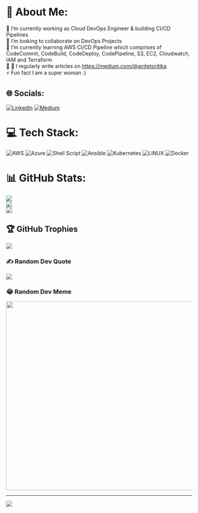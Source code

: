 # 💫 About Me:
🔭 I’m currently working as Cloud DevOps Engineer & building CI/CD Pipelines<br>👯 I’m looking to collaborate on DevOps Projects<br>🌱 I’m currently learning AWS CI/CD Pipeline which comprises of CodeCommit, CodeBuild, CodeDeploy, CodePipeline, S3, EC2, Cloudwatch, IAM and Terraform <br>🤝 💬 I regularly write articles on https://medium.com/@writetoritika<br>⚡ Fun fact I am a super woman :)


## 🌐 Socials:
[![LinkedIn](https://img.shields.io/badge/LinkedIn-%230077B5.svg?logo=linkedin&logoColor=white)](https://linkedin.com/in/https://www.linkedin.com/in/ritika-m-ab651370/) [![Medium](https://img.shields.io/badge/Medium-12100E?logo=medium&logoColor=white)](https://medium.com/@https://medium.com/@writetoritika) 

# 💻 Tech Stack:
![AWS](https://img.shields.io/badge/AWS-%23FF9900.svg?style=for-the-badge&logo=amazon-aws&logoColor=white) ![Azure](https://img.shields.io/badge/azure-%230072C6.svg?style=for-the-badge&logo=azure-devops&logoColor=white) ![Shell Script](https://img.shields.io/badge/shell_script-%23121011.svg?style=for-the-badge&logo=gnu-bash&logoColor=white) ![Ansible](https://img.shields.io/badge/ansible-%231A1918.svg?style=for-the-badge&logo=ansible&logoColor=white) ![Kubernetes](https://img.shields.io/badge/kubernetes-%23326ce5.svg?style=for-the-badge&logo=kubernetes&logoColor=white) ![LINUX](https://img.shields.io/badge/Linux-FCC624?style=for-the-badge&logo=linux&logoColor=black) ![Docker](https://img.shields.io/badge/docker-%230db7ed.svg?style=for-the-badge&logo=docker&logoColor=white)
# 📊 GitHub Stats:
![](https://github-readme-stats.vercel.app/api?username=writetoritika&theme=radical&hide_border=true&include_all_commits=true&count_private=true)<br/>
![](https://github-readme-streak-stats.herokuapp.com/?user=writetoritika&theme=radical&hide_border=true)<br/>
![](https://github-readme-stats.vercel.app/api/top-langs/?username=writetoritika&theme=radical&hide_border=true&include_all_commits=true&count_private=true&layout=compact)

## 🏆 GitHub Trophies
![](https://github-profile-trophy.vercel.app/?username=writetoritika&theme=radical&no-frame=false&no-bg=true&margin-w=4)

### ✍️ Random Dev Quote
![](https://quotes-github-readme.vercel.app/api?type=horizontal&theme=radical)

### 😂 Random Dev Meme
<img src="https://rm.up.railway.app/" width="512px"/>

---
[![](https://visitcount.itsvg.in/api?id=writetoritika&icon=0&color=0)](https://visitcount.itsvg.in)

<!-- Proudly created with GPRM ( https://gprm.itsvg.in ) -->

